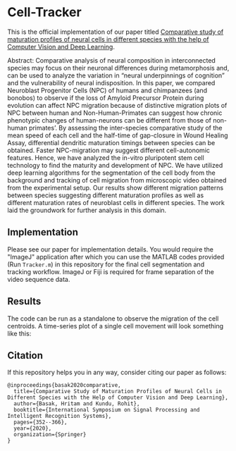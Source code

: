 # Cell-Tracker

This is the official implementation of our paper titled [Comparative study of maturation profiles of neural cells in different species with the help of Computer Vision and Deep Learning](https://link.springer.com/chapter/10.1007%2F978-981-16-0425-6_26).

Abstract: Comparative analysis of neural composition in interconnected species may focus on their neuronal differences during metamorphosis and, can be used to analyze the variation in “neural underpinnings of cognition” and the vulnerability of neural indisposition. In this paper, we compared Neuroblast Progenitor Cells (NPC) of humans and chimpanzees (and bonobos) to observe if the loss of Amyloid Precursor Protein during evolution can affect NPC migration because of distinctive migration plots of NPC between human and Non-Human-Primates can suggest how chronic phenotypic changes of human-neurons can be different from those of non-human primates’. By assessing the inter-species comparative study of the mean speed of each cell and the half-time of gap-closure in Wound Healing Assay, differential dendritic maturation timings between species can be obtained. Faster NPC-migration may suggest different cell-autonomic features. Hence, we have analyzed the in-vitro pluripotent stem cell technology to find the maturity and development of NPC. We have utilized deep learning algorithms for the segmentation of the cell body from the background and tracking of cell migration from microscopic video obtained from the experimental setup. Our results show different migration patterns between species suggesting different maturation profiles as well as different maturation rates of neuroblast cells in different species. The work laid the groundwork for further analysis in this domain.

## Implementation

Please see our paper for implementation details. You would require the "ImageJ" application after which you can use the MATLAB codes provided (Run `Tracker.m`) in this repository for the final cell segmentation and tracking workflow. ImageJ or Fiji is required for frame separation of the video sequence data.

## Results

The code can be run as a standalone to observe the migration of the cell centroids. A time-series plot of a single cell movement will look something like this:


## Citation
If this repository helps you in any way, consider citing our paper as follows:
```
@inproceedings{basak2020comparative,
  title={Comparative Study of Maturation Profiles of Neural Cells in Different Species with the Help of Computer Vision and Deep Learning},
  author={Basak, Hritam and Kundu, Rohit},
  booktitle={International Symposium on Signal Processing and Intelligent Recognition Systems},
  pages={352--366},
  year={2020},
  organization={Springer}
}
```
